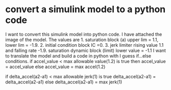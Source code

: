 
# convert a simulink model to a python code

I want to convert this simulink model into python code. I have attached the image of the model.
The values are 1. saturation block (a) upper lim = 1.1, lower lim = -1.9. 2. initial condition block IC =0. 3. jerk limiter rising value 1.1 and falling rate -1.9. saturation dynamic block (limit) lower value =  -1.1 
I want to translate the model and build a code in python with I guess if...else conditions.
if accel_value < max allowable value(1.2) is true 
then accel_value = accel_value
else accel_value = max accel(1.2) 

if delta_accel(a2-a1) < max allowable jerk(1) is true
delta_accel(a2-a1) = delta_accel(a2-a1)
else delta_accel(a2-a1) = max jerk(1)


        